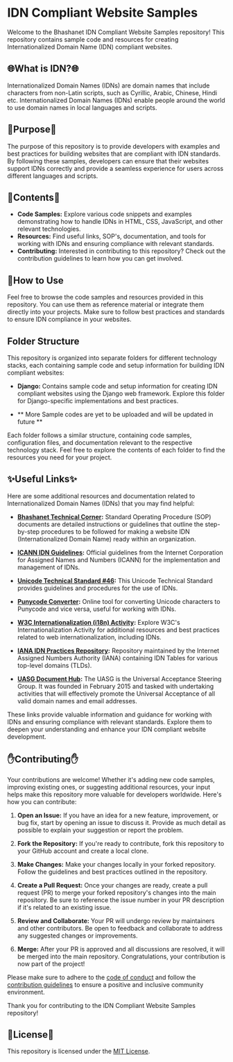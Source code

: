 # IDN Compliant Website Samples

Welcome to the Bhashanet IDN Compliant Website Samples repository! This repository contains sample code and resources for creating Internationalized Domain Name (IDN) compliant websites.

## 🌐What is IDN?🌐

Internationalized Domain Names (IDNs) are domain names that include characters from non-Latin scripts, such as Cyrillic, Arabic, Chinese, Hindi etc. Internationalized Domain Names (IDNs) enable people around the world to use domain names in local languages and scripts.

## 🎯Purpose🎯

The purpose of this repository is to provide developers with examples and best practices for building websites that are compliant with IDN standards. By following these samples, developers can ensure that their websites support IDNs correctly and provide a seamless experience for users across different languages and scripts.

## 📃Contents📃

- **Code Samples:** Explore various code snippets and examples demonstrating how to handle IDNs in HTML, CSS, JavaScript, and other relevant technologies.
- **Resources:** Find useful links, SOP's, documentation, and tools for working with IDNs and ensuring compliance with relevant standards.
- **Contributing:** Interested in contributing to this repository? Check out the contribution guidelines to learn how you can get involved.

## 💁How to Use

Feel free to browse the code samples and resources provided in this repository. You can use them as reference material or integrate them directly into your projects. Make sure to follow best practices and standards to ensure IDN compliance in your websites.

## Folder Structure

This repository is organized into separate folders for different technology stacks, each containing sample code and setup information for building IDN compliant websites:

- **Django:** Contains sample code and setup information for creating IDN compliant websites using the Django web framework. Explore this folder for Django-specific implementations and best practices.

- ** More Sample codes are yet to be uploaded and will be updated in future **

Each folder follows a similar structure, containing code samples, configuration files, and documentation relevant to the respective technology stack. Feel free to explore the contents of each folder to find the resources you need for your project.


## ✨Useful Links✨

Here are some additional resources and documentation related to Internationalized Domain Names (IDNs) that you may find helpful:

- **[Bhashanet Technical Corner](https://bhashanet.in/sop_document_page):** Standard Operating Procedure (SOP) documents are detailed instructions or guidelines that outline the step-by-step procedures to be followed for making a website IDN (Internationalized Domain Name) ready within an organization.

- **[ICANN IDN Guidelines](https://www.icann.org/resources/pages/idn-guidelines-2013-08-21-en):** Official guidelines from the Internet Corporation for Assigned Names and Numbers (ICANN) for the implementation and management of IDNs.
  
- **[Unicode Technical Standard #46](https://unicode.org/reports/tr46/):** This Unicode Technical Standard provides guidelines and procedures for the use of IDNs.

- **[Punycode Converter](https://www.punycoder.com/):** Online tool for converting Unicode characters to Punycode and vice versa, useful for working with IDNs.

- **[W3C Internationalization (i18n) Activity](https://www.w3.org/International/):** Explore W3C's Internationalization Activity for additional resources and best practices related to web internationalization, including IDNs.

- **[IANA IDN Practices Repository](https://www.iana.org/domains/idn-tables):** Repository maintained by the Internet Assigned Numbers Authority (IANA) containing IDN Tables for various top-level domains (TLDs).

- **[UASG Document Hub](https://uasg.tech/document-hub/):** The UASG is the Universal Acceptance Steering Group. It was founded in February 2015 and tasked with undertaking activities that will effectively promote the Universal Acceptance of all valid domain names and email addresses.

These links provide valuable information and guidance for working with IDNs and ensuring compliance with relevant standards. Explore them to deepen your understanding and enhance your IDN compliant website development.


## ✋Contributing✋

Your contributions are welcome! Whether it's adding new code samples, improving existing ones, or suggesting additional resources, your input helps make this repository more valuable for developers worldwide. Here's how you can contribute:

1. **Open an Issue:** If you have an idea for a new feature, improvement, or bug fix, start by opening an issue to discuss it. Provide as much detail as possible to explain your suggestion or report the problem.

2. **Fork the Repository:** If you're ready to contribute, fork this repository to your GitHub account and create a local clone.

3. **Make Changes:** Make your changes locally in your forked repository. Follow the guidelines and best practices outlined in the repository.

4. **Create a Pull Request:** Once your changes are ready, create a pull request (PR) to merge your forked repository's changes into the main repository. Be sure to reference the issue number in your PR description if it's related to an existing issue.

5. **Review and Collaborate:** Your PR will undergo review by maintainers and other contributors. Be open to feedback and collaborate to address any suggested changes or improvements.

6. **Merge:** After your PR is approved and all discussions are resolved, it will be merged into the main repository. Congratulations, your contribution is now part of the project!

Please make sure to adhere to the [code of conduct](CODE_OF_CONDUCT.md) and follow the [contribution guidelines](CONTRIBUTING.md) to ensure a positive and inclusive community environment.

Thank you for contributing to the IDN Compliant Website Samples repository!

## 🚨License🚨

This repository is licensed under the [MIT License](LICENSE).
